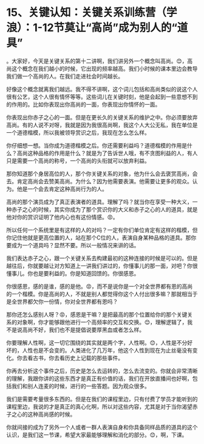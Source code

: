 # 15、关键认知：关键关系训练营（学浪）：1-12节莫让“高尚”成为别人的“道具”

。大家好，今天是关键关系的第十二讲啊，我们讲另外一个概念叫高尚。😊，高尚这个概念在我们越小的时候，它出现的频率越高。我们小时候的课本里边会教导我们做一个高尚的人。在我们走进社会时间越长。

好像这个概念就离我们越远。我不得不讲啊，这个词儿包括和高尚类似的说这个人很有公艺，这个人很有情怀等等。这些词儿在关键时刻，他是会起到一些意想不到的作用的。比如你表现出你高尚的一面，你表现出你情怀的一面。

你表现出你赤子之心的一面。但是在更长久的关键关系的维护之中。你必须要放弃高尚。有的人说不对呀，我就是因为我很高尚啊，我这个人大公无私，我在单位是一个道德楷模，所以我被领导赏识之后，我现在怎么怎么样。

你仔细想一想。当你成为道德楷模之后。你还需要利益吗？道德楷模的作用是什么？高尚这种品格的作用是什么？就是为了告诉世人哦，有不贪图利益的人，有人只是需要一个高尚的称号，一个高尚的头衔就可以放弃利益。

那你知道那个身居高位的人，那个你关键关系的对象，他为什么会去褒赏高尚，会去。肯定高尚会去赞美高尚。为什么？因为他需要表演。他需要让更多的观众。认为。他是一个会去肯定这种高尚行为的人。

高尚的那个演员成为了真正表演者的道具。理解了吗？就当你在享受一种大义，一种赤子之心的时候，其实你成为了那个赏识你的大义和赤子之心的人的道具，就是他对你的赏识证明了他内心也有这份情感。😡。

所以任何一个系统里是有这样的人的对吗？一定有你们单位肯定有这样的楷模，但你记住他就是更高位置的人，站在那个C位的人，表演自身某种品格的道具。那你要成为一个道具吗？显然不要。所以一般情况来讲的话。

我们表达赤子之心，跟一个关键关系去构建最初的这种连接的时候是可以的。但是越往后，你就要越让对方知道上一讲我们讲过的，你懂事儿的那一面，对吧？你很懂事儿。你也是要利益的。你是知道回馈的。你很感恩。

你很感恩，感的是谁，感的是他。😡，而不是说你是一个对全世界都有恩的高尚的一个楷模。你是高尚的人，不就是别人都觉得你这个人付出很多嘛？那就相当于是全世界都欠你一份情，你对全世界都有恩吗？

那你还怎么感别人呀？😡，感恩是干嘛？是把最高的那个位置给你的那个关键关系的对象啊，你才能够跟他进行一个高频率的交互和交换。😊，理解逻辑了，我不是说高尚不好，我们也不是提倡说要厚黑血或者怎么样。

你要理解人性啊，这一切它围绕的其实就是两个字，人性啊。😊，人性是不分好坏的，人性也是不会变的。人类进化了几万年，他这个人性到现在为止丝毫没有变化。你去看古书，你去看历史上记载的那些事件。

你再去分析这个事件之后，历史是怎么去运转的，怎么去流变的。你就会非常清晰的理解，我跟你讲的这些东西才是真正有价值的话，我们在开放直播间也好啊，包括我们和别人连麦的时候，进行的一些答题。因为观众很多。

我们是需要考量很多东西的。但是在我们的课程里边，只有付费了学员才能听到的课程里边，我说的才是真正的真心化啊，所以对这些内容，尤其是对于当你渴望赤子之心的这种高尚感的时候。

你就间接的成为了另外一个人或者一群人表演自身和你具备同样品质的道具的这个认识，是我们这一节课，希望大家最能够理解和消化的部分。😊，啊，下课。

